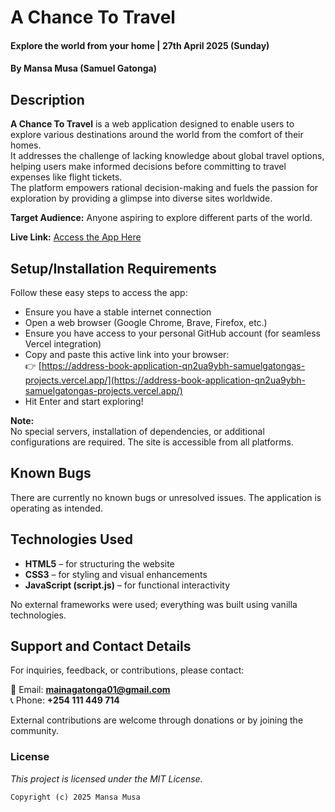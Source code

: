 # A Chance To Travel
#### Explore the world from your home | 27th April 2025 (Sunday)
#### By **Mansa Musa (Samuel Gatonga)**

## Description
**A Chance To Travel** is a web application designed to enable users to explore various destinations around the world from the comfort of their homes.  
It addresses the challenge of lacking knowledge about global travel options, helping users make informed decisions before committing to travel expenses like flight tickets.  
The platform empowers rational decision-making and fuels the passion for exploration by providing a glimpse into diverse sites worldwide.

**Target Audience:** Anyone aspiring to explore different parts of the world.  

**Live Link:** [Access the App Here](https://address-book-application-qn2ua9ybh-samuelgatongas-projects.vercel.app/)

## Setup/Installation Requirements
Follow these easy steps to access the app:
* Ensure you have a stable internet connection
* Open a web browser (Google Chrome, Brave, Firefox, etc.)
* Ensure you have access to your personal GitHub account (for seamless Vercel integration)
* Copy and paste this active link into your browser:  
  👉 [https://address-book-application-qn2ua9ybh-samuelgatongas-projects.vercel.app/](https://address-book-application-qn2ua9ybh-samuelgatongas-projects.vercel.app/)
* Hit Enter and start exploring!

**Note:**  
No special servers, installation of dependencies, or additional configurations are required. The site is accessible from all platforms.

## Known Bugs
There are currently no known bugs or unresolved issues. The application is operating as intended.

## Technologies Used
- **HTML5** – for structuring the website
- **CSS3** – for styling and visual enhancements
- **JavaScript (script.js)** – for functional interactivity

No external frameworks were used; everything was built using vanilla technologies.

## Support and Contact Details
For inquiries, feedback, or contributions, please contact:

📧 Email: **mainagatonga01@gmail.com**  
📞 Phone: **+254 111 449 714**  

External contributions are welcome through donations or by joining the community.

### License
*This project is licensed under the MIT License.*  
```
Copyright (c) 2025 Mansa Musa
```
